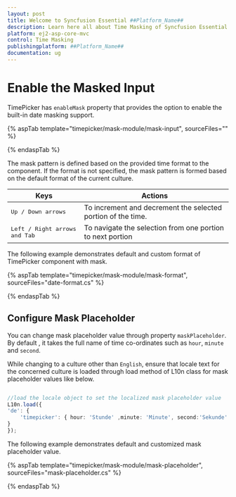 ```yaml
---
layout: post
title: Welcome to Syncfusion Essential ##Platform_Name##
description: Learn here all about Time Masking of Syncfusion Essential ##Platform_Name## widgets based on HTML5 and jQuery.
platform: ej2-asp-core-mvc
control: Time Masking
publishingplatform: ##Platform_Name##
documentation: ug
---
```



# Enable the Masked Input

TimePicker has `enableMask` property that provides the option to enable the built-in date masking support.

{% aspTab template="timepicker/mask-module/mask-input", sourceFiles="" %}

{% endaspTab %}

The mask pattern is defined based on the provided time format to the component. If the format is not specified, the mask pattern is formed based on the default format of the current culture.

| **Keys** | **Actions** |
| --- | --- |
| <kbd>Up / Down arrows</kbd> | To increment and decrement the selected portion of the time. |
| <kbd>Left / Right arrows and Tab</kbd> | To navigate the selection from one portion to next portion |

The following example demonstrates default and custom format of TimePicker component with mask.

{% aspTab template="timepicker/mask-module/mask-format", sourceFiles="date-format.cs" %}

{% endaspTab %}

## Configure Mask Placeholder

You can change mask placeholder value through property `maskPlaceholder`. By default , it takes the full name of  time co-ordinates such as `hour`, `minute` and `second`.

While changing to a culture other than `English`, ensure that locale text for the concerned culture is loaded through load method of L10n class for mask placeholder values like below.

```typescript

//load the locale object to set the localized mask placeholder value
L10n.load({
'de': {
    'timepicker': { hour: 'Stunde' ,minute: 'Minute', second:'Sekunde' }
}
});

```

The following example demonstrates default and customized mask placeholder value.

{% aspTab template="timepicker/mask-module/mask-placeholder", sourceFiles="mask-placeholder.cs" %}

{% endaspTab %}
